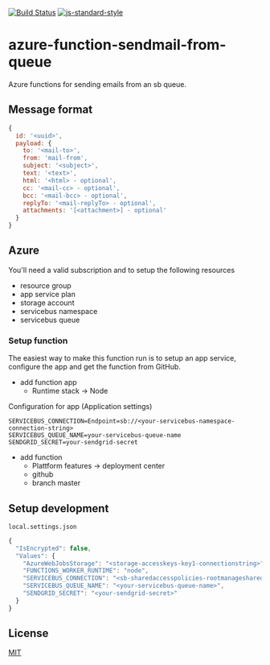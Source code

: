 [![Build Status](https://travis-ci.com/telemark/azure-function-sendmail-from-queue.svg?branch=master)](https://travis-ci.com/telemark/azure-function-sendmail-from-queue)
[![js-standard-style](https://img.shields.io/badge/code%20style-standard-brightgreen.svg?style=flat)](https://github.com/feross/standard)

# azure-function-sendmail-from-queue

Azure functions for sending emails from an sb queue.

## Message format

```JavaScript
{
  id: '<uuid>',
  payload: {
    to: '<mail-to>',
    from: 'mail-from',
    subject: '<subject>',
    text: '<text>',
    html: '<html> - optional',
    cc: '<mail-cc> - optional',
    bcc: '<mail-bcc> - optional',
    replyTo: '<mail-replyTo> - optional',
    attachments: '[<attachment>] - optional'
  }
}
```

## Azure

You'll need a valid subscription and to setup the following resources

- resource group
- app service plan
- storage account
- servicebus namespace
- servicebus queue

### Setup function

The easiest way to make this function run is to setup an app service, configure the app and get the function from GitHub.

- add function app
  - Runtime stack -> Node

Configuration for app (Application settings)
```
SERVICEBUS_CONNECTION=Endpoint=sb://<your-servicebus-namespace-connection-string>
SERVICEBUS_QUEUE_NAME=your-servicebus-queue-name
SENDGRID_SECRET=your-sendgrid-secret
```

- add function
  - Plattform features -> deployment center
  - github
  - branch master

## Setup development

`local.settings.json`

```JavaScript
{
  "IsEncrypted": false,
  "Values": {
    "AzureWebJobsStorage": "<storage-accesskeys-key1-connectionstring>",
    "FUNCTIONS_WORKER_RUNTIME": "node",
    "SERVICEBUS_CONNECTION": "<sb-sharedaccesspolicies-rootmanagesharedaccesskey-primaryconnectionstring>",
    "SERVICEBUS_QUEUE_NAME": "<your-servicebus-queue-name>",
    "SENDGRID_SECRET": "<your-sendgrid-secret>"
  }
}
```

## License

[MIT](LICENSE)
